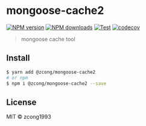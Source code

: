 # mongoose-cache2

[![NPM version](https://img.shields.io/npm/v/@zcong/mongoose-cache2.svg?style=flat)](https://npmjs.com/package/@zcong/mongoose-cache2) [![NPM downloads](https://img.shields.io/npm/dm/@zcong/mongoose-cache2.svg?style=flat)](https://npmjs.com/package/@zcong/mongoose-cache2) [![Test](https://github.com/zcong1993/mongoose-cache2/actions/workflows/test.yml/badge.svg)](https://github.com/zcong1993/mongoose-cache2/actions/workflows/test.yml) [![codecov](https://codecov.io/gh/zcong1993/mongoose-cache2/branch/master/graph/badge.svg)](https://codecov.io/gh/zcong1993/mongoose-cache2)

> mongoose cache tool

## Install

```bash
$ yarn add @zcong/mongoose-cache2
# or npm
$ npm i @zcong/mongoose-cache2 --save
```

## License

MIT &copy; zcong1993
